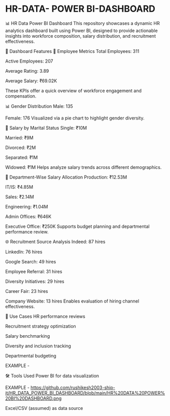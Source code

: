 # HR-DATA- POWER BI-DASHBOARD
📊 HR Data Power BI Dashboard
This repository showcases a dynamic HR analytics dashboard built using Power BI, designed to provide actionable insights into workforce composition, salary distribution, and recruitment effectiveness.

🧩 Dashboard Features
👥 Employee Metrics
Total Employees: 311

Active Employees: 207

Average Rating: 3.89

Average Salary: ₹69.02K

These KPIs offer a quick overview of workforce engagement and compensation.

📊 Gender Distribution
Male: 135

Female: 176 Visualized via a pie chart to highlight gender diversity.

💍 Salary by Marital Status
Single: ₹10M

Married: ₹9M

Divorced: ₹2M

Separated: ₹1M

Widowed: ₹1M Helps analyze salary trends across different demographics.

🏢 Department-Wise Salary Allocation
Production: ₹12.53M

IT/IS: ₹4.85M

Sales: ₹2.14M

Engineering: ₹1.04M

Admin Offices: ₹646K

Executive Office: ₹250K Supports budget planning and departmental performance review.

🌐 Recruitment Source Analysis
Indeed: 87 hires

LinkedIn: 76 hires

Google Search: 49 hires

Employee Referral: 31 hires

Diversity Initiatives: 29 hires

Career Fair: 23 hires

Company Website: 13 hires Enables evaluation of hiring channel effectiveness.

🚀 Use Cases
HR performance reviews

Recruitment strategy optimization

Salary benchmarking

Diversity and inclusion tracking

Departmental budgeting

EXAMPLE - 

🛠️ Tools Used
Power BI for data visualization

EXAMPLE - https://github.com/rushikesh2003-ship-it/HR_DATA_POWER_BI_DASHBOARD/blob/main/HR%20DATA%20POWER%20BI%20DASHBOARD.png

Excel/CSV (assumed) as data source
